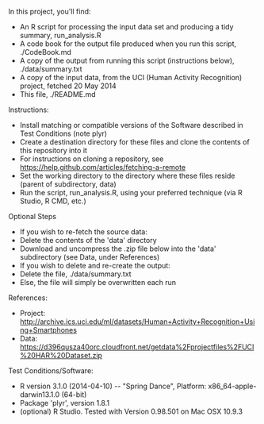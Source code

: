 In this project, you'll find:
 * An R script for processing the input data set and producing a tidy summary, run_analysis.R
 * A code book for the output file produced when you run this script, ./CodeBook.md
 * A copy of the output from running this script (instructions below), ./data/summary.txt
 * A copy of the input data, from the UCI (Human Activity Recognition) project, fetched 20 May 2014
 * This file, ./README.md

Instructions:
 * Install matching or compatible versions of the Software described in Test Conditions (note plyr)
 * Create a destination directory for these files and clone the contents of this repository into it
  * For instructions on cloning a repository, see https://help.github.com/articles/fetching-a-remote
 * Set the working directory to the directory where these files reside (parent of subdirectory, data)
 * Run the script, run_analysis.R, using your preferred technique (via R Studio, R CMD, etc.)

Optional Steps
 * If you wish to re-fetch the source data:
  * Delete the contents of the 'data' directory
  * Download and uncompress the .zip file below into the 'data' subdirectory (see Data, under References)
 * If you wish to delete and re-create the output:
  * Delete the file, ./data/summary.txt
  * Else, the file will simply be overwritten each run

References:
 * Project: http://archive.ics.uci.edu/ml/datasets/Human+Activity+Recognition+Using+Smartphones 
 * Data: https://d396qusza40orc.cloudfront.net/getdata%2Fprojectfiles%2FUCI%20HAR%20Dataset.zip 

Test Conditions/Software:
 * R version 3.1.0 (2014-04-10) -- "Spring Dance", Platform: x86_64-apple-darwin13.1.0 (64-bit)
 * Package 'plyr', version 1.8.1
 * (optional) R Studio. Tested with Version 0.98.501 on Mac OSX 10.9.3
